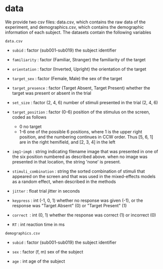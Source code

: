 # data

We provide two csv files: data.csv, which contains the raw data of the
experiment, and demographics.csv, which contains the demographic information of
each subject. The datasets contain the following variables

`data.csv`

- `subid` : factor (sub001-sub019)
      the subject identifier

- `familiarity` : factor (Familiar, Stranger)
      the familiarity of the target

- `orientation` : factor (Inverted, Upright)
      the orientation of the target

- `target_sex` : factor (Female, Male)
      the sex of the target

- `target_presence` : factor (Target Absent, Target Present)
      whether the target was present or absent in the trial

- `set_size` : factor (2, 4, 6)
      number of stimuli presented in the trial (2, 4, 6)

- `target_position` : factor (0-6)
      position of the stimulus on the screen, coded as follows
    - 0 no target
    - 1-6 one of the possible 6 positions, where 1 is the upper right position,
      and the numbering continues in CCW order. Thus [5, 6, 1] are in the right
      hemifield, and [2, 3, 4] in the left

- `img1`-`img6` : string indicating filename
      image that was presented in one of the six position numbered as described
      above. when no image was presented in that location, the string 'none' is
      present.

- `stimuli_combination` : string
      the sorted combination of stimuli that appeared on the screen and that was
      used in the mixed-effects models as a random effect, when described in the
      methods

- `jitter` : float
      trial jitter in seconds

- `keypress` : int (-1, 0, 1)
      whether no response was given (-1), or the response was "Target Absent" (0)
      or "Target Present" (1)

- `correct `: int (0, 1)
      whether the response was correct (1) or incorrect (0)

- `RT` : int
      reaction time in ms


`demographics.csv`
- `subid` : factor (sub001-sub019)
    the subject identifier 

- `sex` : factor (f, m)
    sex of the subject

- `age` : int
    age of the subject
